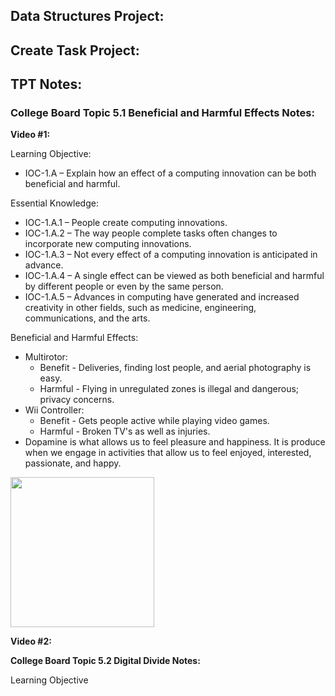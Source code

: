 ## Data Structures Project:

## Create Task Project:

## TPT Notes:
### College Board Topic 5.1 Beneficial and Harmful Effects Notes: ##

<b> Video #1: </b>

Learning Objective:
* IOC-1.A – Explain how an effect of a computing innovation can be both beneficial and harmful.

Essential Knowledge:
* IOC-1.A.1 – People create computing innovations.
* IOC-1.A.2 – The way people complete tasks often changes to incorporate new computing innovations.
* IOC-1.A.3 – Not every effect of a computing innovation is anticipated in advance.
* IOC-1.A.4 – A single effect can be viewed as both beneficial and harmful by different people or even by the same person. 
* IOC-1.A.5 – Advances in computing have generated and increased creativity in other fields, such as medicine, engineering, communications, and the arts.

Beneficial and Harmful Effects:
* Multirotor:
  * Benefit - Deliveries, finding lost people, and aerial photography is easy.
  * Harmful - Flying in unregulated zones is illegal and dangerous; privacy concerns.
* Wii Controller:
  * Benefit - Gets people active while playing video games.
  * Harmful - Broken TV's as well as injuries.
* Dopamine is what allows us to feel pleasure and happiness. It is produce when we engage in activities that allow us to feel enjoyed, interested, passionate, and happy.  

<img src="https://user-images.githubusercontent.com/9831592/158037451-d4c41288-f1c0-48f0-995b-c55e868a4e31.png" width="230" height="240">

<b> Video #2: </b>

<b> College Board Topic 5.2 Digital Divide Notes: </b>

Learning Objective
